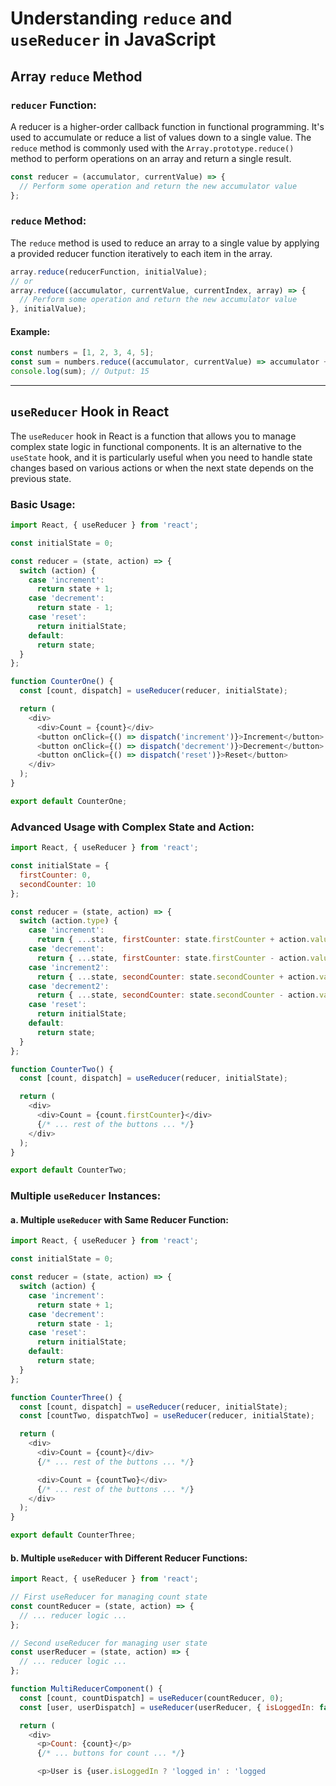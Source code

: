 # Understanding `reduce` and `useReducer` in JavaScript

## Array `reduce` Method

### `reducer` Function:

A reducer is a higher-order callback function in functional programming. It's used to accumulate or reduce a list of values down to a single value. The `reduce` method is commonly used with the `Array.prototype.reduce()` method to perform operations on an array and return a single result.

```javascript
const reducer = (accumulator, currentValue) => {
  // Perform some operation and return the new accumulator value
};
```

### `reduce` Method:

The `reduce` method is used to reduce an array to a single value by applying a provided reducer function iteratively to each item in the array.

```javascript
array.reduce(reducerFunction, initialValue);
// or
array.reduce((accumulator, currentValue, currentIndex, array) => {
  // Perform some operation and return the new accumulator value
}, initialValue);
```

#### Example:

```javascript
const numbers = [1, 2, 3, 4, 5];
const sum = numbers.reduce((accumulator, currentValue) => accumulator + currentValue, 0);
console.log(sum); // Output: 15
```

---

## `useReducer` Hook in React

The `useReducer` hook in React is a function that allows you to manage complex state logic in functional components. It is an alternative to the `useState` hook, and it is particularly useful when you need to handle state changes based on various actions or when the next state depends on the previous state.

### Basic Usage:

```javascript
import React, { useReducer } from 'react';

const initialState = 0;

const reducer = (state, action) => {
  switch (action) {
    case 'increment':
      return state + 1;
    case 'decrement':
      return state - 1;
    case 'reset':
      return initialState;
    default:
      return state;
  }
};

function CounterOne() {
  const [count, dispatch] = useReducer(reducer, initialState);

  return (
    <div>
      <div>Count = {count}</div>
      <button onClick={() => dispatch('increment')}>Increment</button>
      <button onClick={() => dispatch('decrement')}>Decrement</button>
      <button onClick={() => dispatch('reset')}>Reset</button>
    </div>
  );
}

export default CounterOne;
```

### Advanced Usage with Complex State and Action:

```javascript
import React, { useReducer } from 'react';

const initialState = {
  firstCounter: 0,
  secondCounter: 10
};

const reducer = (state, action) => {
  switch (action.type) {
    case 'increment':
      return { ...state, firstCounter: state.firstCounter + action.value };
    case 'decrement':
      return { ...state, firstCounter: state.firstCounter - action.value };
    case 'increment2':
      return { ...state, secondCounter: state.secondCounter + action.value };
    case 'decrement2':
      return { ...state, secondCounter: state.secondCounter - action.value };
    case 'reset':
      return initialState;
    default:
      return state;
  }
};

function CounterTwo() {
  const [count, dispatch] = useReducer(reducer, initialState);

  return (
    <div>
      <div>Count = {count.firstCounter}</div>
      {/* ... rest of the buttons ... */}
    </div>
  );
}

export default CounterTwo;
```

### Multiple `useReducer` Instances:

#### a. Multiple `useReducer` with Same Reducer Function:

```javascript
import React, { useReducer } from 'react';

const initialState = 0;

const reducer = (state, action) => {
  switch (action) {
    case 'increment':
      return state + 1;
    case 'decrement':
      return state - 1;
    case 'reset':
      return initialState;
    default:
      return state;
  }
};

function CounterThree() {
  const [count, dispatch] = useReducer(reducer, initialState);
  const [countTwo, dispatchTwo] = useReducer(reducer, initialState);

  return (
    <div>
      <div>Count = {count}</div>
      {/* ... rest of the buttons ... */}

      <div>Count = {countTwo}</div>
      {/* ... rest of the buttons ... */}
    </div>
  );
}

export default CounterThree;
```

#### b. Multiple `useReducer` with Different Reducer Functions:

```javascript
import React, { useReducer } from 'react';

// First useReducer for managing count state
const countReducer = (state, action) => {
  // ... reducer logic ...
};

// Second useReducer for managing user state
const userReducer = (state, action) => {
  // ... reducer logic ...
};

function MultiReducerComponent() {
  const [count, countDispatch] = useReducer(countReducer, 0);
  const [user, userDispatch] = useReducer(userReducer, { isLoggedIn: false });

  return (
    <div>
      <p>Count: {count}</p>
      {/* ... buttons for count ... */}

      <p>User is {user.isLoggedIn ? 'logged in' : 'logged


   
